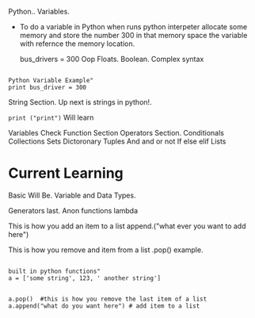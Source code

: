   Python..
Variables.
- To do a variable in Python when runs python interpeter allocate some memory and store the number 300 in that memory space     the variable with refernce the memory location.
 
   bus_drivers = 300
Oop 
       Floats.
   Boolean.
Complex syntax    
 
```Python.

Python Variable Example"
print bus_driver = 300

```

String Section.
Up next is strings in python!.

```print ("print")```
Will learn

Variables Check
Function Section
Operators Section.
Conditionals
Collections
Sets
Dictoronary
Tuples
And and or not 
If else elif
Lists
 # Current Learning
Basic Will Be.
Variable and Data Types.

Generators last.
Anon functions lambda 

This is how you add an item to a list
append.("what ever you want to add here")

This is how you remove and item from a list
.pop()
example.


```Python.

built in python functions"
a = ['some string', 123, ' another string']


a.pop()  #this is how you remove the last item of a list
a.append("what do you want here") # add item to a list

```
